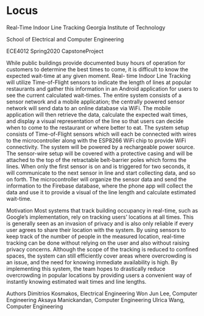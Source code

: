 # Locus
Real-Time Indoor Line Tracking
Georgia Institute of Technology

School of Electrical and Computer Engineering

ECE4012 Spring2020 CapstoneProject

While public buildings provide documented busy hours of operation for customers to determine the best times to come, it is difficult to know the expected wait-time at any given moment. Real- time Indoor Line Tracking will utilize Time-of-Flight sensors to indicate the length of lines at popular restaurants and gather this information in an Android application for users to see the current calculated wait-times. The entire system consists of a sensor network and a mobile application; the centrally powered sensor network will send data to an online database via WiFi. The mobile application will then retrieve the data, calculate the expected wait times, and display a visual representation of the line so that users can decide when to come to the restaurant or where better to eat. The system setup consists of Time-of-Flight sensors which will each be connected with wires to the microcontroller along with the ESP8266 WiFi chip to provide WiFi connectivity. The system will be powered by a rechargeable power source. The sensor-wire setup will be covered with a protective casing and will be attached to the top of the retractable belt-barrier poles which forms the lines. When only the first sensor is on and is triggered for two seconds, it will communicate to the next sensor in line and start collecting data, and so on forth. The microcontroller will organize the sensor data and send the information to the Firebase database, where the phone app will collect the data and use it to provide a visual of the line length and calculate estimated wait-time.

Motivation
Most systems that track building occupancy in real-time, such as Google’s implementation, rely on tracking users’ locations at all times. This is generally seen as an invasion of privacy and is also only reliable if every user agrees to share their location with the system. By using sensors to keep track of the number of people in the measured location, real-time tracking can be done without relying on the user and also without raising privacy concerns. Although the scope of the tracking is reduced to confined spaces, the system can still efficiently cover areas where overcrowding is an issue, and the need for knowing immediate availability is high. By implementing this system, the team hopes to drastically reduce overcrowding in popular locations by providing users a convenient way of instantly knowing estimated wait times and line lengths.

Authors
Dimitrios Kosmakos, Electrical Engineering
Won Jun Lee, Computer Engineering
Aksaya Manickandan, Computer Engineering
Ulrica Wang, Computer Engineering
